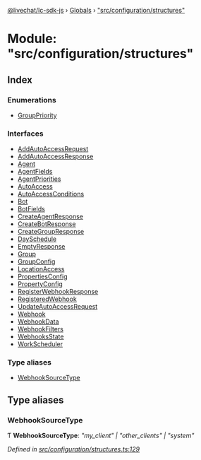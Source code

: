 [@livechat/lc-sdk-js](../README.md) › [Globals](../globals.md) › ["src/configuration/structures"](_src_configuration_structures_.md)

# Module: "src/configuration/structures"

## Index

### Enumerations

* [GroupPriority](../enums/_src_configuration_structures_.grouppriority.md)

### Interfaces

* [AddAutoAccessRequest](../interfaces/_src_configuration_structures_.addautoaccessrequest.md)
* [AddAutoAccessResponse](../interfaces/_src_configuration_structures_.addautoaccessresponse.md)
* [Agent](../interfaces/_src_configuration_structures_.agent.md)
* [AgentFields](../interfaces/_src_configuration_structures_.agentfields.md)
* [AgentPriorities](../interfaces/_src_configuration_structures_.agentpriorities.md)
* [AutoAccess](../interfaces/_src_configuration_structures_.autoaccess.md)
* [AutoAccessConditions](../interfaces/_src_configuration_structures_.autoaccessconditions.md)
* [Bot](../interfaces/_src_configuration_structures_.bot.md)
* [BotFields](../interfaces/_src_configuration_structures_.botfields.md)
* [CreateAgentResponse](../interfaces/_src_configuration_structures_.createagentresponse.md)
* [CreateBotResponse](../interfaces/_src_configuration_structures_.createbotresponse.md)
* [CreateGroupResponse](../interfaces/_src_configuration_structures_.creategroupresponse.md)
* [DaySchedule](../interfaces/_src_configuration_structures_.dayschedule.md)
* [EmptyResponse](../interfaces/_src_configuration_structures_.emptyresponse.md)
* [Group](../interfaces/_src_configuration_structures_.group.md)
* [GroupConfig](../interfaces/_src_configuration_structures_.groupconfig.md)
* [LocationAccess](../interfaces/_src_configuration_structures_.locationaccess.md)
* [PropertiesConfig](../interfaces/_src_configuration_structures_.propertiesconfig.md)
* [PropertyConfig](../interfaces/_src_configuration_structures_.propertyconfig.md)
* [RegisterWebhookResponse](../interfaces/_src_configuration_structures_.registerwebhookresponse.md)
* [RegisteredWebhook](../interfaces/_src_configuration_structures_.registeredwebhook.md)
* [UpdateAutoAccessRequest](../interfaces/_src_configuration_structures_.updateautoaccessrequest.md)
* [Webhook](../interfaces/_src_configuration_structures_.webhook.md)
* [WebhookData](../interfaces/_src_configuration_structures_.webhookdata.md)
* [WebhookFilters](../interfaces/_src_configuration_structures_.webhookfilters.md)
* [WebhooksState](../interfaces/_src_configuration_structures_.webhooksstate.md)
* [WorkScheduler](../interfaces/_src_configuration_structures_.workscheduler.md)

### Type aliases

* [WebhookSourceType](_src_configuration_structures_.md#webhooksourcetype)

## Type aliases

###  WebhookSourceType

Ƭ **WebhookSourceType**: *"my_client" | "other_clients" | "system"*

*Defined in [src/configuration/structures.ts:129](https://github.com/livechat/lc-sdk-js/blob/adb7bb1/src/configuration/structures.ts#L129)*
